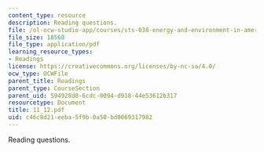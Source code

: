 ```yaml
---
content_type: resource
description: Reading questions.
file: /ol-ocw-studio-app/courses/sts-038-energy-and-environment-in-american-history-1705-2005-fall-2006/c46c8d21eeba5f9b0a50bd0069317982_11_12.pdf
file_size: 18568
file_type: application/pdf
learning_resource_types:
- Readings
license: https://creativecommons.org/licenses/by-nc-sa/4.0/
ocw_type: OCWFile
parent_title: Readings
parent_type: CourseSection
parent_uid: 594928d8-6cdc-0094-d918-44e53612b317
resourcetype: Document
title: 11_12.pdf
uid: c46c8d21-eeba-5f9b-0a50-bd0069317982
---
```

Reading questions.